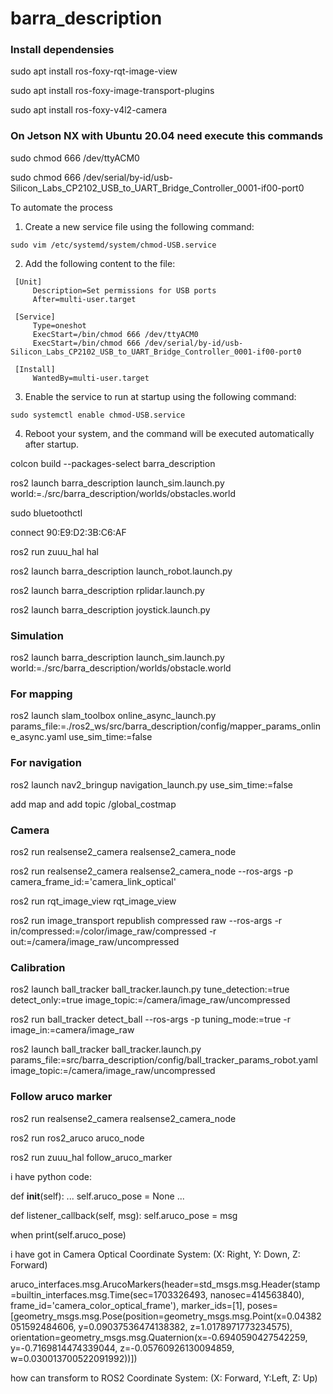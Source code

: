 # barra_description
### Install dependensies

sudo apt install ros-foxy-rqt-image-view

sudo apt install ros-foxy-image-transport-plugins

sudo apt install ros-foxy-v4l2-camera

### On Jetson NX with Ubuntu 20.04 need execute this commands

sudo chmod 666 /dev/ttyACM0

sudo chmod 666 /dev/serial/by-id/usb-Silicon_Labs_CP2102_USB_to_UART_Bridge_Controller_0001-if00-port0

To automate the process

 1. Create a new service file using the following command:
   ```
   sudo vim /etc/systemd/system/chmod-USB.service
   ```

 2. Add the following content to the file:
   ```
    [Unit]
        Description=Set permissions for USB ports
        After=multi-user.target

    [Service]
        Type=oneshot
        ExecStart=/bin/chmod 666 /dev/ttyACM0
        ExecStart=/bin/chmod 666 /dev/serial/by-id/usb-Silicon_Labs_CP2102_USB_to_UART_Bridge_Controller_0001-if00-port0

    [Install]
        WantedBy=multi-user.target

   ```

 3. Enable the service to run at startup using the following command:
   ```
   sudo systemctl enable chmod-USB.service
   ```
 4. Reboot your system, and the command will be executed automatically    after startup.


 



colcon build --packages-select barra_description


ros2 launch barra_description launch_sim.launch.py world:=./src/barra_description/worlds/obstacles.world

sudo bluetoothctl

connect 90:E9:D2:3B:C6:AF

ros2 run zuuu_hal hal

ros2 launch barra_description launch_robot.launch.py

ros2 launch barra_description rplidar.launch.py

ros2 launch barra_description joystick.launch.py


### Simulation

ros2 launch barra_description launch_sim.launch.py world:=./src/barra_description/worlds/obstacle.world




### For mapping

ros2 launch slam_toolbox online_async_launch.py params_file:=./ros2_ws/src/barra_description/config/mapper_params_online_async.yaml use_sim_time:=false

### For navigation

ros2 launch nav2_bringup navigation_launch.py use_sim_time:=false

add map and add topic /global_costmap


### Camera


ros2 run realsense2_camera realsense2_camera_node


ros2 run realsense2_camera realsense2_camera_node --ros-args -p camera_frame_id:='camera_link_optical'


ros2 run rqt_image_view rqt_image_view

ros2 run image_transport republish compressed raw --ros-args -r in/compressed:=/color/image_raw/compressed -r out:=/camera/image_raw/uncompressed

### Calibration

ros2 launch ball_tracker ball_tracker.launch.py tune_detection:=true detect_only:=true image_topic:=/camera/image_raw/uncompressed

ros2 run ball_tracker detect_ball --ros-args -p tuning_mode:=true -r image_in:=camera/image_raw

ros2 launch ball_tracker ball_tracker.launch.py params_file:=src/barra_description/config/ball_tracker_params_robot.yaml image_topic:=/camera/image_raw/uncompressed


### Follow aruco marker

ros2 run realsense2_camera realsense2_camera_node

ros2 run ros2_aruco aruco_node

ros2 run zuuu_hal follow_aruco_marker

i have python code:

def __init__(self):
    ...
    self.aruco_pose = None
    ...

def listener_callback(self, msg):
    self.aruco_pose = msg

when 
    print(self.aruco_pose)

i have got in Camera Optical Coordinate System: (X: Right, Y: Down, Z: Forward)

aruco_interfaces.msg.ArucoMarkers(header=std_msgs.msg.Header(stamp=builtin_interfaces.msg.Time(sec=1703326493, nanosec=414563840), frame_id='camera_color_optical_frame'), marker_ids=[1], poses=[geometry_msgs.msg.Pose(position=geometry_msgs.msg.Point(x=0.04382051592484606, y=0.09037536474138382, z=1.0178971773234575), orientation=geometry_msgs.msg.Quaternion(x=-0.6940590427542259, y=-0.7169814474339044, z=-0.05760926130094859, w=0.030013700522091992))])

how can transform to ROS2 Coordinate System: (X: Forward, Y:Left, Z: Up)